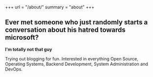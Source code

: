 +++
url = "/about/"
summary = "about"
+++

## Ever met someone who just randomly starts a conversation about his hatred towards microsoft?
**I'm totally not that guy**


Trying out blogging for fun. Interested in everything Open Source, Operating Systems, Backend Development, System Administration and DevOps.
